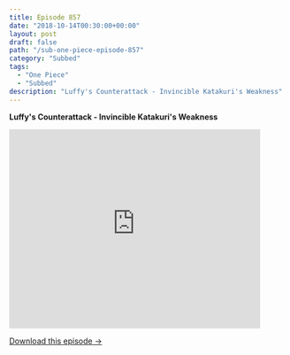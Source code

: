 ```yaml
---
title: Episode 857
date: "2018-10-14T00:30:00+00:00"
layout: post
draft: false
path: "/sub-one-piece-episode-857"
category: "Subbed"
tags:
  - "One Piece"
  - "Subbed"
description: "Luffy's Counterattack - Invincible Katakuri's Weakness"
---
```


**Luffy's Counterattack - Invincible Katakuri's Weakness**

<iframe width="640" height="360" src="https://www.rapidvideo.com/e/G6FRPHBQHH" frameborder="0" marginwidth=0 marginheight=0 scrolling=no allowfullscreen style="max-width:90%;"></iframe>

<a href="http://ouo.io/qs/eCodkFEQ?s=https://www.rapidvideo.com/d/G6FRPHBQHH" class="styled_a">Download this episode →</a>

